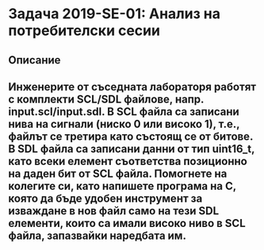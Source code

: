 # Задача 2019-SE-01: Анализ на потребителски сесии

## Описание
Инженерите от съседната лабораторя работят с комплекти SCL/SDL файлове, напр. input.scl/input.sdl.
В SCL файла са записани нива на сигнали (ниско 0 или високо 1), т.е., файлът се третира като състоящ се от битове. В SDL файла са записани данни от тип uint16_t, като всеки елемент съответства
позиционно на даден бит от SCL файла.
Помогнете на колегите си, като напишете програма на C, която да бъде удобен инструмент за изваждане в нов файл само на тези SDL елементи, които са имали високо ниво в SCL файла, запазвайки
наредбата им.
---
